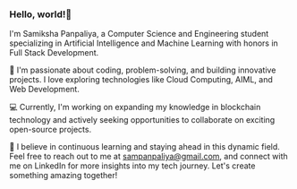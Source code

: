 
<!--
**SamPanpaliya/SamPanpaliya** is a ✨ _special_ ✨ repository because its `README.md` (this file) appears on your GitHub profile.

Here are some ideas to get you started:

- 🔭 I’m currently working on ...
- 🌱 I’m currently learning ...
- 👯 I’m looking to collaborate on ...
- 🤔 I’m looking for help with ...
- 💬 Ask me about ...
- 📫 How to reach me: ...
- 😄 Pronouns: ...
- ⚡ Fun fact: ...
-->
### Hello, world!👋 
I'm Samiksha Panpaliya, a Computer Science and Engineering student specializing in Artificial Intelligence and Machine Learning with honors in Full Stack Development.

🚀 I'm passionate about coding, problem-solving, and building innovative projects. I love exploring technologies like Cloud Computing, AIML, and Web Development.

💻 Currently, I'm working on expanding my knowledge in blockchain technology and actively seeking opportunities to collaborate on exciting open-source projects.

🌱 I believe in continuous learning and staying ahead in this dynamic field. Feel free to reach out to me at sampanpaliya@gmail.com, and connect with me on LinkedIn for more insights into my tech journey. Let's create something amazing together!
